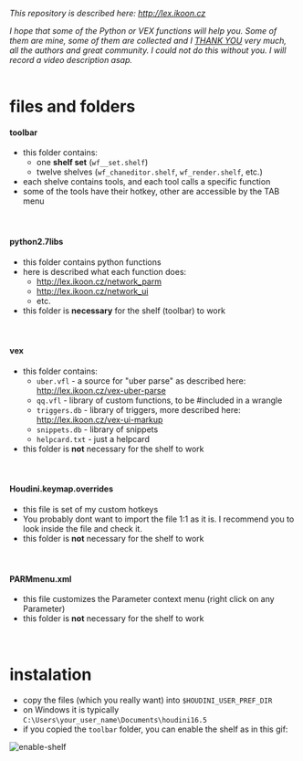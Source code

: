 *This repository is described here: http://lex.ikoon.cz*

*I hope that some of the Python or VEX functions will help you. Some of them are mine, some of them are collected and I [THANK YOU](http://lex.ikoon.cz/thanks/) very much, all the authors and great community. I could not do this without you. I will record a video description asap.*
&nbsp;  
&nbsp;  

# files and folders 

#### toolbar
- this folder contains:
    - one **shelf set** (`wf__set.shelf`)
    - twelve shelves (`wf_chaneditor.shelf`, `wf_render.shelf`, etc.)
- each shelve contains tools, and each tool calls a specific function
- some of the tools have their hotkey, other are accessible by the TAB menu
&nbsp;  
&nbsp;  
&nbsp;  
#### python2.7libs
- this folder contains python functions
- here is described what each function does: 
  - http://lex.ikoon.cz/network_parm
  - http://lex.ikoon.cz/network_ui
  - etc.
- this folder is **necessary** for the shelf (toolbar) to work
&nbsp;  
&nbsp;  
&nbsp;  
#### vex
- this folder contains:
  - `uber.vfl` - a source for "uber parse" as described here: http://lex.ikoon.cz/vex-uber-parse
  - `qq.vfl` - library of custom functions, to be #included in a wrangle
  - `triggers.db` - library of triggers, more described here: http://lex.ikoon.cz/vex-ui-markup
  - `snippets.db` - library of snippets
  - `helpcard.txt` - just a helpcard
- this folder is **not** necessary for the shelf to work
&nbsp;  
&nbsp;  
&nbsp;  
#### Houdini.keymap.overrides
- this file is set of my custom hotkeys
- You probably dont want to import the file 1:1 as it is. I recommend you to look inside the file and check it.
- this folder is **not** necessary for the shelf to work
&nbsp;  
&nbsp;  
&nbsp;  
#### PARMmenu.xml
- this file customizes the Parameter context menu (right click on any Parameter)
- this folder is **not** necessary for the shelf to work
&nbsp;  
&nbsp;  
&nbsp;  
# instalation
- copy the files (which you really want) into `$HOUDINI_USER_PREF_DIR`
- on Windows it is typically `C:\Users\your_user_name\Documents\houdini16.5`
- if you copied the `toolbar` folder, you can enable the shelf as in this gif:

![enable-shelf](http://lex.ikoon.cz/images/install/enable-shelf.gif)
